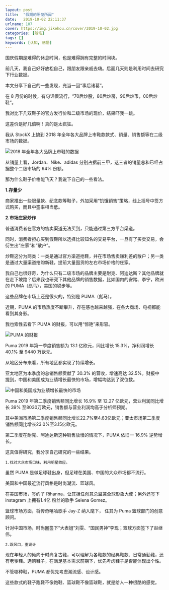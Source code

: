 ```yaml
---
layout: post
title:  "假期的所见所闻"
date:   2019-10-02 22:11:37
urlname: 107
cover: https://img.jikehou.cn/cover/2019-10-02.jpg
categories: [随笔]
tags: []
keywords: [认知, 感悟]
---
```

国庆假期是难得的休息时间，也是难得拥有完整的时间块。

前几天，我自己好好放松自己，跟朋友跟亲戚去嗨。后面几天则是利用时间去研究下行业数据。

本文分享下自己的一些发现，充当一回“事后诸葛”。

在 8 月份的时候，有句话很流行，“70后炒股，80后炒房，90后炒币，00后炒鞋”。

我对比下几双鞋子的官方发行价和二级市场的现价，结果吓我一跳。

这差价是好几倍啊！真的是太疯狂。
<!-- more -->
我从 StockX 上搞到 2018 年全年各大品牌上市鞋款款式、销量、销售额等在二级市场的数据。

![2018 年全年各大品牌上市鞋的数据](https://img.jikehou.cn/img/150_1.png)

从销量上看，Jordan、Nike、adidas 分别占据前三甲，这三者的销量总和已经占据整个二级市场的 94% 份额。

那为什么鞋子价格能飞天？我说下自己的一些看法。

**1.存量少**

商家推出一些限量款、纪念款等鞋子，外加采用“饥饿销售”策略，线上摇号中签方式购买，而且中签率相当低。

**2.市场庄家炒作**

普通消费者在官方的售卖渠道无法买到，只能通过第三方平台渠道。

同时，消费者担心买到假鞋所以选择比较知名的交易平台，一旦有了买卖交易，会衍生出“庄家”和“散户”。

炒鞋这分为两类：一类是通过官方渠道抢鞋，并在市场售卖赚利差的散户；另一类是通过大量渠道抢购新鞋，提前大量囤货的左右市场价格的庄家。

我自己也很好奇，为什么只有二级市场的品牌主要是耐克、阿迪达斯？其他品牌就在走下坡路？后来我也研究下其他品牌的销售数据，比如国内的安踏、李宁，欧洲的 PUMA（彪马），美国的锐步等。

这些品牌在市场上还是很火的，特别是 PUMA（彪马）。
 
近期，PUMA 的市场热度不断攀升，存在感也越来越强，在各大商场、电视都能看到其身影。

我也索性去看下 PUMA 的财报，可以用“惊艳”来形容。

![PUMA 的财报](https://img.jikehou.cn/img/150_2.png)

Puma 2019 年第一季度销售额为 13.1 亿欧元，同比增长 15.3%，净利润增长 40.1% 至 9440 万欧元。

从地区分布来看，所有地区都实现了持续增长。

亚太地区为本季度的总销售额贡献了 30.3% 的营收，增速高达 32.5%。财报中提到，中国和美国成为业绩增长最快的市场，增幅均达到了双位数。

![中国和美国成为业绩增长最快的市场](https://img.jikehou.cn/img/150_3.png)

Puma 2019 年第二季度销售额同比增长 16.9% 至 12.27 亿欧元，营业利润同比增长 39% 至8030万欧元，销售额与营业利润均高于分析师预期。

其中美洲市场第二季度销售额同比增长22.7%至4.63亿欧元；亚太市场第二季度销售额同比增长23.0%至3.15亿欧元。

第二季度在耐克、阿迪达斯这种销售放慢的情况下，PUMA 依旧一 16.9% 逆势增长。

这真值得研究，我分享自己研究的一些结果。

`1.找对大众市场口味，利用明星效应。`

虽然 PUMA 是做足球鞋出身，但足球在美国、中国的大众市场都不流行。

美国和中国最近流行风格是时尚潮流、篮球风。

在美国市场，签约了 Rihanna，让其担任创意总监兼全球形象大使；另外还签下 instagram 上拥有1.4亿 粉丝的歌手 Selena Gomez。

篮球市场方面，将传奇嘻哈歌手 Jay-Z 纳入麾下， 任其为 Puma 篮球部门的创意顾问。

针对中国市场，时尚圈签下“大表姐”刘雯、“国民男神”李现；篮球方面签下了赵继伟。

`2.跟风口，重设计`

现在年轻人的倾向于时尚复古鞋，可以理解为各鞋款的经典鞋款、日常通勤鞋，还有老爹鞋。选购鞋子，在满足基本需求前期下，优先考虑鞋子是否能体现出个性。

不管哪种鞋，PUMA 都优先考虑潮流感、设计感。

这些款式的鞋子跑鞋不像跑鞋、篮球鞋不像篮球鞋，就是给人一种很酷的感觉。